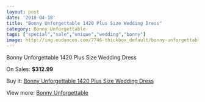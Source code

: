 ```yaml
---
layout: post
date: '2018-04-18'
title: "Bonny Unforgettable 1420 Plus Size Wedding Dress"
category: Bonny Unforgettable
tags: ["special","sale","unique","wedding","bonny"]
image: http://img.eudances.com/7746-thickbox_default/bonny-unforgettable-1420-plus-size-wedding-dress.jpg
---
```

Bonny Unforgettable 1420 Plus Size Wedding Dress

On Sales: **$312.99**
<a href="https://www.eudances.com/en/bonny-unforgettable/2737-bonny-unforgettable-1420-plus-size-wedding-dress.html"><amp-img layout="responsive" width="600" height="600" src="//img.eudances.com/7746-thickbox_default/bonny-unforgettable-1420-plus-size-wedding-dress.jpg" alt="Bonny Unforgettable 1420 Plus Size Wedding Dress 0" /></a>
<a href="https://www.eudances.com/en/bonny-unforgettable/2737-bonny-unforgettable-1420-plus-size-wedding-dress.html"><amp-img layout="responsive" width="600" height="600" src="//img.eudances.com/7749-thickbox_default/bonny-unforgettable-1420-plus-size-wedding-dress.jpg" alt="Bonny Unforgettable 1420 Plus Size Wedding Dress 1" /></a>
<a href="https://www.eudances.com/en/bonny-unforgettable/2737-bonny-unforgettable-1420-plus-size-wedding-dress.html"><amp-img layout="responsive" width="600" height="600" src="//img.eudances.com/7748-thickbox_default/bonny-unforgettable-1420-plus-size-wedding-dress.jpg" alt="Bonny Unforgettable 1420 Plus Size Wedding Dress 2" /></a>
<a href="https://www.eudances.com/en/bonny-unforgettable/2737-bonny-unforgettable-1420-plus-size-wedding-dress.html"><amp-img layout="responsive" width="600" height="600" src="//img.eudances.com/7747-thickbox_default/bonny-unforgettable-1420-plus-size-wedding-dress.jpg" alt="Bonny Unforgettable 1420 Plus Size Wedding Dress 3" /></a>

Buy it: [Bonny Unforgettable 1420 Plus Size Wedding Dress](https://www.eudances.com/en/bonny-unforgettable/2737-bonny-unforgettable-1420-plus-size-wedding-dress.html "Bonny Unforgettable 1420 Plus Size Wedding Dress")

View more: [Bonny Unforgettable](https://www.eudances.com/en/41-bonny-unforgettable "Bonny Unforgettable")